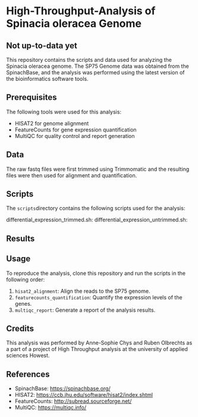 # High-Throughput-Analysis of Spinacia oleracea Genome
## Not up-to-data yet
This repository contains the scripts and data used for analyzing the Spinacia oleracea genome. The SP75 Genome data was obtained from the SpinachBase, and the analysis was performed using the latest version of the bioinformatics software tools.

## Prerequisites
The following tools were used for this analysis:

* HISAT2 for genome alignment
* FeatureCounts for gene expression quantification
* MultiQC for quality control and report generation

## Data
The raw fastq files were first trimmed using Trimmomatic and the resulting files were then used for alignment and quantification.

## Scripts
The `scripts`directory contains the following scripts used for the analysis:

differential_expression_trimmed.sh:
differential_expression_untrimmed.sh:

## Results

## Usage
To reproduce the analysis, clone this repository and run the scripts in the following order:

1. `hisat2_alignment`: Align the reads to the SP75 genome.
2. `featurecounts_quantification`: Quantify the expression levels of the genes.
3. `multiqc_report`: Generate a report of the analysis results.

## Credits
This analysis was performed by Anne-Sophie Chys and Ruben Olbrechts as a part of a project of High Throughput analysis at the university of applied sciences Howest.

## References
* SpinachBase: https://spinachbase.org/  
* HISAT2: https://ccb.jhu.edu/software/hisat2/index.shtml  
* FeatureCounts: http://subread.sourceforge.net/  
* MultiQC: https://multiqc.info/
